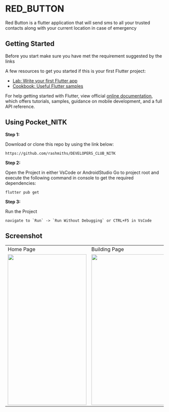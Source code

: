 # RED_BUTTON

Red Button is a flutter application that will send sms to all your trusted contacts along with your current location in case of emergency


## Getting Started

Before you start make sure you have met the requirement suggested by the links

A few resources to get you started if this is your first Flutter project:

- [Lab: Write your first Flutter app](https://flutter.dev/docs/get-started/codelab)
- [Cookbook: Useful Flutter samples](https://flutter.dev/docs/cookbook)

For help getting started with Flutter, view official
[online documentation](https://flutter.dev/docs), which offers tutorials,
samples, guidance on mobile development, and a full API reference.

## Using Pocket_NITK

**Step 1:**

Download or clone this repo by using the link below:

```
https://github.com/rashmiths/DEVELOPERS_CLUB_NITK
```

**Step 2:**

Open the Project in either VsCode or AndroidStudio Go to project root and execute the following command in console to get the required dependencies: 

```
flutter pub get 
```

**Step 3:**

Run the Project

```
navigate to `Run` -> `Run Without Debugging` or CTRL+F5 in VsCode

```
## Screenshot

<table>
  <tr>
    <td>Home Page</td>
     <td>Building Page</td>
     <td>MapPage</td>
  </tr>
  <tr>
    <td><img src="https://user-images.githubusercontent.com/54366663/95326469-476cfc80-08c0-11eb-83cc-c774581ffb0f.jpeg" width=250 height=480></td>
    <td><img src="https://user-images.githubusercontent.com/54366663/95326482-4c31b080-08c0-11eb-8ff4-133e365e52f7.jpeg" width=250 height=480></td>
    <td><img src="https://user-images.githubusercontent.com/54366663/95326491-505dce00-08c0-11eb-9b15-353c92c88e55.jpeg" width=250 height=480></td>
    <td><img src="https://user-images.githubusercontent.com/54366663/95326499-5489eb80-08c0-11eb-95e6-655cc94b5bd4.jpeg" width=250 height=480></td>
  </tr>
 </table>
 
 
 

 




